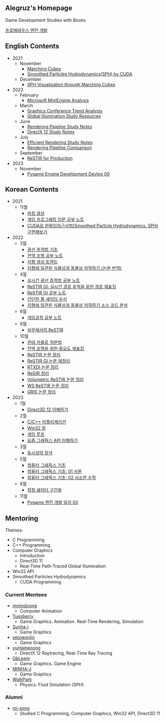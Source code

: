 ## Alegruz's Homepage

Game Development Studies with Books

[프로메테우스 엔진 개발](/Notes/Prometheus/PrometheusEngineDevelopment.md)

## English Contents
* 2021
    * November
        * [Marching Cubes](Notes/2021/11/English/MarchingCubes.md)
        * [Smoothed Particles Hydrodynamics(SPH) by CUDA](Notes/2021/11/English/SmoothedParticlesHydrodynamicsCuda.md)
    * December
        * [SPH Visualization through Marching Cubes](Notes/2021/12/English/SphVisualizationThroughMarchingCubes.md)
* 2022
    * February
        * [Microsoft MiniEngine Analysis](Notes/2022/02/English/MiniEngineAnalysis.md)
    * March
        * [Graphics Conference Trend Analysis](Notes/2022/03/English/GraphicsConferenceTrendAnalysis.md)
        * [Global Illumination Study Resources](Notes/2022/03/English/GlobalIlluminationStudyResources.md)
    * June
        * [Rendering Pipeline Study Notes](Notes/2022/06/English/RenderingPipelineStudyNotes.md)
        * [DirectX 12 Study Notes](Notes/2022/06/English/DirectX12StudyNotes.md)
    * July
        * [Efficient Rendering Study Notes](/Notes/2022/07/English/EfficientRenderingStudyNotes.md/)
        * [Rendering Pipeline Comparison](/Notes/2022/07/English/RenderingPipelineComparison.md/)
    * September
        * [ReSTIR for Production](Notes/2022/09/English/ReSTIRforProduction.md)
* 2023
    * November
      * [Pygame Engine Development Devlog 00](/Notes/2023/11/Korean/PygameEngineDevelopment00.md)

## Korean Contents
* 2021
    * 11월
        * [마칭 큐브](Notes/2021/11/Korean/MarchingCubes.md)
        * [게임 프로그래밍 입문 공부 노트](Notes/2021/11/Korean/IntroductionToGameProgrammingExamPreparations.md)
        * [CUDA로 완화입자근사법(Smoothed Particle Hydrodynamics. SPH) 구현해보기](Notes/2021/11/Korean/SmoothedParticlesHydrodynamicsCuda.md)
* 2022
    * 3월
        * [광선 추적법 기초](Notes/2022/03/Korean/RayTracingEssentials.md)
        * [전역 조명 공부 노트](Notes/2022/03/Korean/GlobalIlluminationStudies.md)
        * [지형 생성 트렌드](Notes/2022/03/Korean/TerrainGenerationTrends.md)
        * [지형에 일관된 식물상과 동물상 저작하기 (논문 번역)](Notes/2022/03/Korean/AuthoringConsistentLandscapesWithFloraAndFauna.md)
    * 4월
        * [실시간 광선 추적법 공부 노트](Notes/2022/04/Korean/RealTimeRayTracingNotes.md)
        * [ReSTIR GI: 실시간 경로 추적을 위한 경로 재표집](Notes/2022/04/Korean/ReStirGiPathResamplingForRealTimePathTracing.md)
        * [ReSTIR GI 공부 노트](Notes/2022/04/Korean/ReStirGiStudyNotes.md)
        * [간단한 퐁 셰이딩 수식](Notes/2022/04/Korean/SimplePhongPseudoCode.md)
        * [지형에 일관된 식물상과 동물상 저작하기 소스 코드 분석](Notes/2022/04/Korean/AuthoringConsistentLandscapesWithFloraAndFaunaSourceCodeAnalysis.md)
    * 6월
        * [게임공학 공부 노트](Notes/2022/06/Korean/GameEngineeringStudiesNote.md)
    * 9월
        * [실무에서의 ReSTIR](Notes/2022/09/Korean/ReSTIRforProduction.md)
    * 10월
        * [몬테 카를로 적분법](/Notes/2022/10/Korean/MonteCarloIntegration.md)
        * [전역 조명을 위한 중요도 재표집](/Notes/2022/10/Korean/ImportanceResamplingForGlobalIllumination.md)
        * [ReSTIR 논문 정리](/Notes/2022/10/Korean/SpatiotemporalReservoirResamplingForRealTimeRayTracingWithDynamicDirectLighting.md)
        * [ReSTIR GI 논문 재정리](/Notes/2022/10/Korean/ReStirGiPathResamplingForRealTimePathTracingRevisited.md)
        * [RTXDI 논문 정리](/Notes/2022/10/Korean/RearchitecturingSpatiotemporalResamplingForProduction.md)
        * [ReGIR 정리](/Notes/2022/10/Korean/RenderingManyLightsWithGridBasedReservoirs.md)
        * [Volumetric ReSTIR 논문 정리](/Notes/2022/10/Korean/FastVolumeRenderingWithSpatiotemporalReservoirSampling.md)
        * [WS ReSTIR 논문 정리](/Notes/2022/10/Korean/WorldSpaceSpatiotemporalReservoirReuseForRayTracedGlobalIllumination.md)
        * [GRIS 논문 정리](/Notes/2022/10/Korean/GeneralizedResampledImportanceSamplingFoundationsOfReStir.md)
* 2023
    * 1월
        * [Direct3D 12 이해하기](/Notes/2023/01/Korean/UnderstandingDirect3D12.md)
    * 2월
        * [C/C++ 어플리케이션](/Notes/2023/02/Korean/CCppApplications.md)
        * [Win32 창](/Notes/2023/02/Korean/Window.md)
        * [게임 루프](/Notes/2023/02/Korean/Loops.md)
        * [요즘 그래픽스 API 이해하기](/Notes/2023/02/Korean/UnderstandingModernGraphicsApis.md)
    * 3월
        * [동시성의 정석](/Notes/2023/03/Korean/WhatEverySystemsProgrammerShouldKnowAboutConcurrency.md)
    * 5월
        * [컴퓨터 그래픽스 기초](/Notes/2023/05/Korean/FundamentalsOfComputerGraphics.md)
        * [컴퓨터 그래픽스 기초: 01 서론](/Notes/2023/05/Korean/FundamentalsOfComputerGraphics01Introduction.md)
        * [컴퓨터 그래픽스 기초: 02 사소한 수학](/Notes/2023/05/Korean/FundamentalsOfComputerGraphics02MiscellaneousMath.md)
    * 8월
      * [정점 쉐이더 구간화](/Notes/2023/08/Korean/VertexShaderBinning.md)
    * 11월
      * [Pygame 엔진 개발 일지 00](/Notes/2023/11/Korean/PygameEngineDevelopment00.md)

## Mentoring

Themes:

* C Programming
* C++ Programming
* Computer Graphics
    * Introduction
    * Direct3D 11
    * Real-Time Path-Traced Global Illumination
* Win32 API
* Smoothed Particles Hydrodynamics
    * CUDA Programming

### Current Mentees

* [mmindoong](https://github.com/mmindoong)
    * Computer Animation
* [Tuesberry](https://github.com/Tuesberry)
    * Game Graphics. Animation. Real-Time Rendering. Simulation
* [Sunha-i](https://github.com/Sunha-i)
    * Game Graphics
* [seoyeonjin](https://github.com/seoyeonjin)
    * Game Graphics
* [yuntaewoong](https://github.com/yuntaewoong)
    * DirectX 12 Raytracing, Real-Time Ray Tracing
* [GbLeem](https://github.com/GbLeem)
    * Game Graphics. Game Engine
* [MINHA-J](https://github.com/MINHA-J)
    * Game Graphics
* [WalkPark](https://github.com/WalkPark)
    * Physics. Fluid Simulation (SPH)

### Alumni

* [mi-song](https://github.com/mi-song)
    * Studied C Programming, Computer Graphics, Win32 API, Direct3D 11